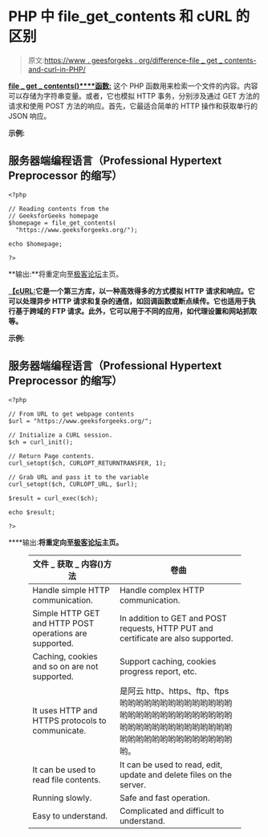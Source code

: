 # PHP 中 file_get_contents 和 cURL 的区别

> 原文:[https://www . geesforgeks . org/difference-file _ get _ contents-and-curl-in-PHP/](https://www.geeksforgeeks.org/difference-between-file_get_contents-and-curl-in-php/)

[**file _ get _ contents()****函数:**](https://www.geeksforgeeks.org/php-file_get_contents-function/) 这个 PHP 函数用来检索一个文件的内容。内容可以存储为字符串变量。或者，它也模拟 HTTP 事务，分别涉及通过 GET 方法的请求和使用 POST 方法的响应。首先，它最适合简单的 HTTP 操作和获取单行的 JSON 响应。

**示例:**

## 服务器端编程语言（Professional Hypertext Preprocessor 的缩写）

```
<?php

// Reading contents from the
// GeeksforGeeks homepage
$homepage = file_get_contents(
  "https://www.geeksforgeeks.org/");

echo $homepage;

?>
```

**输出:**将重定向至[极客论坛](https://www.geeksforgeeks.org/)主页。

[**【cURL:**](https://www.geeksforgeeks.org/php-curl/)**它是一个第三方库，以一种高效得多的方式模拟 HTTP 请求和响应。它可以处理异步 HTTP 请求和复杂的通信，如回调函数或断点续传。它也适用于执行基于跨域的 FTP 请求。此外，它可以用于不同的应用，如代理设置和网站抓取等。**

****示例:****

## **服务器端编程语言（Professional Hypertext Preprocessor 的缩写）**

```
<?php

// From URL to get webpage contents
$url = "https://www.geeksforgeeks.org/";

// Initialize a CURL session.
$ch = curl_init();

// Return Page contents.
curl_setopt($ch, CURLOPT_RETURNTRANSFER, 1);

// Grab URL and pass it to the variable
curl_setopt($ch, CURLOPT_URL, $url);

$result = curl_exec($ch);

echo $result;

?>
```

****输出:**将重定向至[极客论坛](https://www.geeksforgeeks.org/)主页。**

<figure class="table">

| 文件 _ 获取 _ 内容()方法 | 卷曲 |
| --- | --- |
| Handle simple HTTP communication. | Handle complex HTTP communication. |
| Simple HTTP GET and HTTP POST operations are supported. | In addition to GET and POST requests, HTTP PUT and certificate are also supported. |
| Caching, cookies and so on are not supported. | Support caching, cookies progress report, etc. |
| It uses HTTP and HTTPS protocols to communicate. | 是阿云 http、https、ftp、ftps 哟哟哟哟哟哟哟哟哟哟哟哟哟哟哟哟哟哟哟哟哟哟哟哟哟哟哟哟哟哟哟哟哟哟哟哟哟哟哟哟哟哟哟哟哟哟哟哟哟哟哟哟哟哟哟哟哟。 |
| It can be used to read file contents. | It can be used to read, edit, update and delete files on the server. |
| Running slowly. | Safe and fast operation. |
| Easy to understand. | Complicated and difficult to understand. |

</figure>